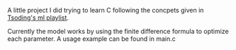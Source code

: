 A little project I did trying to learn C following the concpets given in [Tsoding's ml playlist](https://www.youtube.com/playlist?list=PLpM-Dvs8t0VZPZKggcql-MmjaBdZKeDMw).

Currently the model works by using the finite difference formula to optimize each parameter. A usage example can be found in main.c
